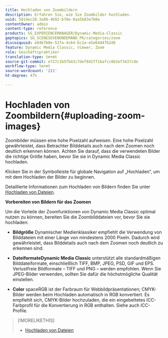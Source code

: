 ```yaml
---
title: Hochladen von Zoombildern
description: Erfahren Sie, wie Sie Zoombilder hochladen.
uuid: 5814ec28-3a06-4b92-b70e-0aa5b83e7b0e
contentOwner: admin
content-type: reference
products: SG_EXPERIENCEMANAGER/Dynamic-Media-Classic
geptopics: SG_SCENESEVENONDEMAND_PK/categories/zoom
discoiquuid: e84b7b0e-527a-4c64-bc2a-e5e64d47b2d6
feature: Dynamic Media Classic, Viewer, Zoom
role: Geschäftspraktiker
translation-type: tm+mt
source-git-commit: e727c1b5fb43c7def842ff1bafcc8b3ef3437cde
workflow-type: tm+mt
source-wordcount: '221'
ht-degree: 47%

---
```



# Hochladen von Zoombildern{#uploading-zoom-images}

Zoombilder müssen eine hohe Pixelzahl aufweisen. Eine hohe Pixelzahl gewährleistet, dass Betrachter Bilddetails auch nach dem Zoomen noch deutlich erkennen können. Achten Sie darauf, dass die verwendeten Bilder die richtige Größe haben, bevor Sie sie in Dynamic Media Classic hochladen.

Klicken Sie in der Symbolleiste für globale Navigation auf „Hochladen“, um mit dem Hochladen der Bilder zu beginnen.

Detaillierte Informationen zum Hochladen von Bildern finden Sie unter [Hochladen von Dateien](uploading-files.md#uploading_files).

**Vorbereiten von Bildern für das Zoomen**

Um die Vorteile der Zoomfunktionen von Dynamic Media Classic optimal nutzen zu können, bereiten Sie die Zoombilddateien vor, bevor Sie sie hochladen:

* **Bildgröße**
Dynamischer Medienklassiker empfiehlt die Verwendung von Bilddateien mit einer Länge von mindestens 2000 Pixeln. Dadurch wird gewährleistet, dass Bilddetails auch nach dem Zoomen noch deutlich zu erkennen sind.

* **DateiformateDynamic Media Classic**
unterstützt alle standardmäßigen Bilddateiformate, einschließlich TIFF, BMP, JPEG, PSD, GIF und EPS. Verlustfreie Bildformate – TIFF und PNG – werden empfohlen. Wenn Sie JPEG-Bilder verwenden, sollten Sie dafür die höchstmögliche Qualität einstellen.

* **Color**
spaceRGB ist der Farbraum für Webbildpräsentationen; CMYK-Bilder werden beim Hochladen automatisch in RGB konvertiert. Es empfiehlt sich, CMYK-Bilder hochzuladen, die ein eingebettetes ICC-Farbprofil für die Konvertierung in RGB enthalten. Siehe auch ICC-Profile.

>[!MORELIKETHIS]
>
>* [Hochladen von Dateien](uploading-files.md#uploading_files)

